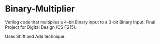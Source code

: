 # Binary-Multiplier
Verilog code that multiplies a 4-bit Binary input to a 3-bit Binary Input. Final Project for Digital Design (CS F215).

Uses Shift and Add technique.

